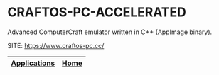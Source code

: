 # CRAFTOS-PC-ACCELERATED

 Advanced ComputerCraft emulator written in C++ (AppImage binary).

 SITE: https://www.craftos-pc.cc/

 | [Applications](https://portable-linux-apps.github.io/apps.html) | [Home](https://portable-linux-apps.github.io)
 | --- | --- |
